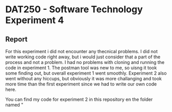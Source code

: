 
# DAT250 - Software Technology Experiment 4

## Report

For this experiment i did not encounter any thecnical problems. I did not write working code right away, but i would just consider that a part of the process and not a problem.
I had no problems with cloning and running the code in experiment 1. The postman tool was new to me, so uisng it took some finding out, but overall experiment 1 went smoothly. 
Experiment 2 also went without any hiccups, but obviously it was more challanging and took more time than the first experiment since we had to write our own code here.

You can find my code for experiment 2 in this repository en the folder named "
